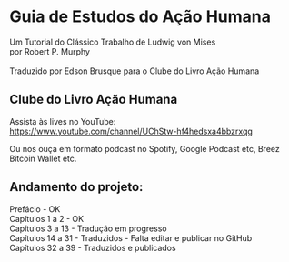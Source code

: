 # Guia de Estudos do Ação Humana

Um Tutorial do Clássico Trabalho de Ludwig von Mises<br>
por Robert P. Murphy<br>
<br>
Traduzido por Edson Brusque para o Clube do Livro Ação Humana<br>

## Clube do Livro Ação Humana

Assista às lives no YouTube:<br>
https://www.youtube.com/channel/UChStw-hf4hedsxa4bbzrxqg<br>

Ou nos ouça em formato podcast no Spotify, Google Podcast etc, Breez Bitcoin Wallet etc.

## Andamento do projeto:

Prefácio - OK<br>
Capítulos 1 a 2 - OK<br>
Capítulos 3 a 13 - Tradução em progresso<br>
Capítulos 14 a 31 - Traduzidos - Falta editar e publicar no GitHub<br>
Capítulos 32 a 39 - Traduzidos e publicados<br>
